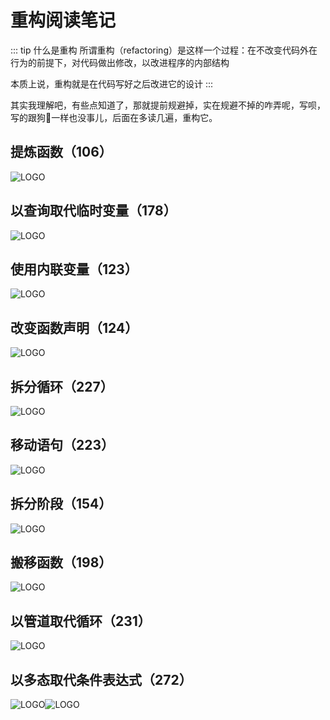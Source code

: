 # 重构阅读笔记


::: tip 什么是重构
所谓重构（refactoring）是这样一个过程：在不改变代码外在行为的前提下，对代码做出修改，以改进程序的内部结构

本质上说，重构就是在代码写好之后改进它的设计
:::



其实我理解吧，有些点知道了，那就提前规避掉，实在规避不掉的咋弄呢，写呗，写的跟狗💩一样也没事儿，后面在多读几遍，重构它。

## 提炼函数（106）

![LOGO](/public/image/refactoring/ExtractFunction.png)

## 以查询取代临时变量（178）

![LOGO](/public/image/refactoring/ReplaceTempWithQuery.png)

## 使用内联变量（123）

![LOGO](/public/image/refactoring/InlineVariable.png)

## 改变函数声明（124）

![LOGO](/public/image/refactoring/ChangeFunctionDeclaration.png)

## 拆分循环（227）

![LOGO](/public/image/refactoring/SplitLoop.png)

## 移动语句（223）

![LOGO](/public/image/refactoring/SlideStatements.png)

## 拆分阶段（154）

![LOGO](/public/image/refactoring/SplitPhase.png)

## 搬移函数（198）

![LOGO](/public/image/refactoring/MoveFucntion.png)

## 以管道取代循环（231）

![LOGO](/public/image/refactoring/ReplaceLoopWithPipeline.png)


## 以多态取代条件表达式（272）

![LOGO](/public/image/refactoring/ReplaceConditionalWithPolymorphism.png)![LOGO](/public/image/refactoring/ReplaceConditionalWithPolymorphism.png)